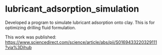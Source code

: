 # lubricant_adsorption_simulation
Developed a program to simulate lubricant adsorption onto clay.  This is for optimizing drilling fluid formulation.

This work was published: https://www.sciencedirect.com/science/article/abs/pii/S0169433220329111?via%3Dihub
